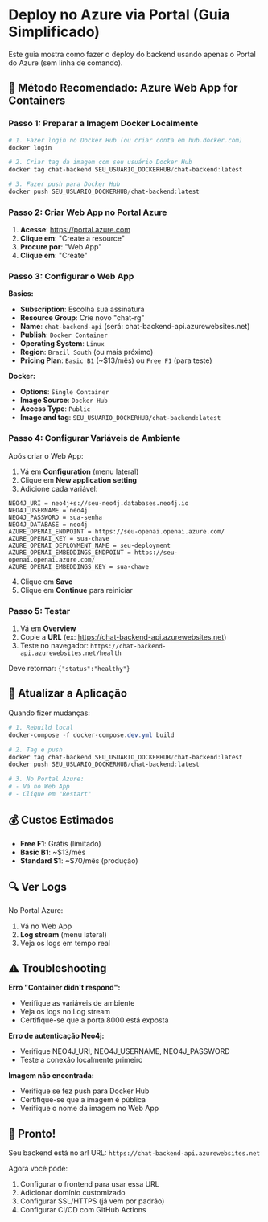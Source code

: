 # Deploy no Azure via Portal (Guia Simplificado)

Este guia mostra como fazer o deploy do backend usando apenas o Portal do Azure (sem linha de comando).

## 🎯 Método Recomendado: Azure Web App for Containers

### Passo 1: Preparar a Imagem Docker Localmente

```powershell
# 1. Fazer login no Docker Hub (ou criar conta em hub.docker.com)
docker login

# 2. Criar tag da imagem com seu usuário Docker Hub
docker tag chat-backend SEU_USUARIO_DOCKERHUB/chat-backend:latest

# 3. Fazer push para Docker Hub
docker push SEU_USUARIO_DOCKERHUB/chat-backend:latest
```

### Passo 2: Criar Web App no Portal Azure

1. **Acesse**: https://portal.azure.com
2. **Clique em**: "Create a resource"
3. **Procure por**: "Web App"
4. **Clique em**: "Create"

### Passo 3: Configurar o Web App

**Basics:**
- **Subscription**: Escolha sua assinatura
- **Resource Group**: Crie novo "chat-rg"
- **Name**: `chat-backend-api` (será: chat-backend-api.azurewebsites.net)
- **Publish**: `Docker Container`
- **Operating System**: `Linux`
- **Region**: `Brazil South` (ou mais próximo)
- **Pricing Plan**: `Basic B1` (~$13/mês) ou `Free F1` (para teste)

**Docker:**
- **Options**: `Single Container`
- **Image Source**: `Docker Hub`
- **Access Type**: `Public`
- **Image and tag**: `SEU_USUARIO_DOCKERHUB/chat-backend:latest`

### Passo 4: Configurar Variáveis de Ambiente

Após criar o Web App:

1. Vá em **Configuration** (menu lateral)
2. Clique em **New application setting**
3. Adicione cada variável:

```
NEO4J_URI = neo4j+s://seu-neo4j.databases.neo4j.io
NEO4J_USERNAME = neo4j
NEO4J_PASSWORD = sua-senha
NEO4J_DATABASE = neo4j
AZURE_OPENAI_ENDPOINT = https://seu-openai.openai.azure.com/
AZURE_OPENAI_KEY = sua-chave
AZURE_OPENAI_DEPLOYMENT_NAME = seu-deployment
AZURE_OPENAI_EMBEDDINGS_ENDPOINT = https://seu-openai.openai.azure.com/
AZURE_OPENAI_EMBEDDINGS_KEY = sua-chave
```

4. Clique em **Save**
5. Clique em **Continue** para reiniciar

### Passo 5: Testar

1. Vá em **Overview**
2. Copie a **URL** (ex: https://chat-backend-api.azurewebsites.net)
3. Teste no navegador: `https://chat-backend-api.azurewebsites.net/health`

Deve retornar: `{"status":"healthy"}`

## 🔄 Atualizar a Aplicação

Quando fizer mudanças:

```powershell
# 1. Rebuild local
docker-compose -f docker-compose.dev.yml build

# 2. Tag e push
docker tag chat-backend SEU_USUARIO_DOCKERHUB/chat-backend:latest
docker push SEU_USUARIO_DOCKERHUB/chat-backend:latest

# 3. No Portal Azure:
# - Vá no Web App
# - Clique em "Restart"
```

## 💰 Custos Estimados

- **Free F1**: Grátis (limitado)
- **Basic B1**: ~$13/mês
- **Standard S1**: ~$70/mês (produção)

## 🔍 Ver Logs

No Portal Azure:
1. Vá no Web App
2. **Log stream** (menu lateral)
3. Veja os logs em tempo real

## ⚠️ Troubleshooting

**Erro "Container didn't respond":**
- Verifique as variáveis de ambiente
- Veja os logs no Log stream
- Certifique-se que a porta 8000 está exposta

**Erro de autenticação Neo4j:**
- Verifique NEO4J_URI, NEO4J_USERNAME, NEO4J_PASSWORD
- Teste a conexão localmente primeiro

**Imagem não encontrada:**
- Verifique se fez push para Docker Hub
- Certifique-se que a imagem é pública
- Verifique o nome da imagem no Web App

## 🎉 Pronto!

Seu backend está no ar! URL: `https://chat-backend-api.azurewebsites.net`

Agora você pode:
1. Configurar o frontend para usar essa URL
2. Adicionar domínio customizado
3. Configurar SSL/HTTPS (já vem por padrão)
4. Configurar CI/CD com GitHub Actions
